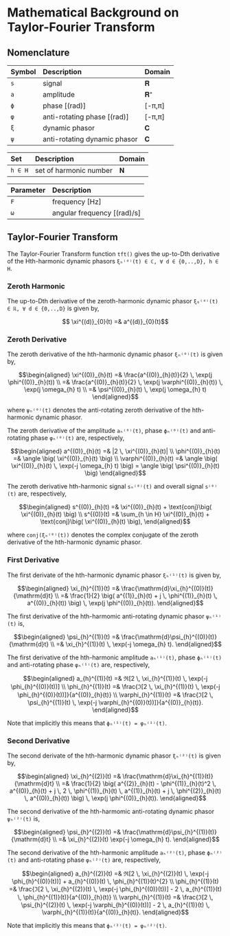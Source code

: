 # Mathematical Background on Taylor-Fourier Transform

## Nomenclature

| Symbol    | Description                   | Domain    |
|:----------|:------------------------------|:----------|
| `s`       | signal                        | 𝐑         |
| `a`       | amplitude                     | 𝐑⁺        |
| `ϕ`       | phase [(rad)]                 | [-π,π]    |
| `φ`       | anti-rotating phase [(rad)]   | [-π,π]    |
| `ξ`       | dynamic phasor                | 𝐂         |
| `ψ`       | anti-rotating dynamic phasor  | 𝐂         |

| Set       | Description                   | Domain    |
|:----------|:------------------------------|:----------|
| `h ∈ H`   | set of harmonic number        | 𝐍         |

| Parameter | Description                   |
|:----------|:------------------------------|
| `F`       | frequency [Hz]                |
| `ω`       | angular frequency [(rad)/s]   |

## Taylor-Fourier Transform

The Taylor-Fourier Transform function `tft()` gives the up-to-Dth derivative of 
the Hth-harmonic dynamic phasors `ξₕ⁽ᵈ⁾(t) ∈ ℂ, ∀ d ∈ {0,..,D}, h ∈ H`. 

### Zeroth Harmonic

The up-to-Dth derivative of the zeroth-harmonic dynamic phasor 
`ξ₀⁽ᵈ⁾(t) ∈ ℝ, ∀ d ∈ {0,..,D}` is given by,
```math
    \xi^{(d)}_{0}(t)        =& a^{(d)}_{0}(t)
```

### Zeroth Derivative

The zeroth derivative of the hth-harmonic dynamic phasor `ξₕ⁽⁰⁾(t)` is given by,
```math
\begin{aligned}
    \xi^{(0)}_{h}(t)        =& \frac{a^{(0)}_{h}(t)}{2} \, \exp(j \phi^{(0)}_{h}(t)) \\
                            =& \frac{a^{(0)}_{h}(t)}{2} \, \exp(j \varphi^{(0)}_{h}(t)) \, \exp(j \omega_{h} t) \\
                            =& \psi^{(0)}_{h}(t) \, \exp(j \omega_{h} t)

\end{aligned}
```
where `ψₕ⁽⁰⁾(t)` denotes the anti-rotating zeroth derivative of the hth-harmonic 
dynamic phasor. 

The zeroth derivative of the amplitude `aₕ⁽⁰⁾(t)`, phase `ϕₕ⁽⁰⁾(t)` and anti-rotating 
phase `φₕ⁽⁰⁾(t)` are, respectively,
```math
\begin{aligned}
    a^{(0)}_{h}(t)          =& |2 \, \xi^{(0)}_{h}(t)| \\
    \phi^{(0)}_{h}(t)       =& \angle \big( \xi^{(0)}_{h}(t) \big) \\
    \varphi^{(0)}_{h}(t)    =& \angle \big( \xi^{(0)}_{h}(t) \, \exp(-j \omega_{h} t) \big) = \angle \big( \psi^{(0)}_{h}(t) \big)
\end{aligned}
```
The zeroth derivative hth-harmonic signal `sₕ⁽⁰⁾(t)` and overall signal `s⁽⁰⁾(t)` 
are, respectively,
```math
\begin{aligned}
    s^{(0)}_{h}(t)          =& \xi^{(0)}_{h}(t) + \text{conj}\big( \xi^{(0)}_{h}(t) \big) \\
    s^{(0)}(t)              =& \sum_{h \in H} \xi^{(0)}_{h}(t) + \text{conj}\big( \xi^{(0)}_{h}(t) \big),
\end{aligned}
```
where `conj(ξₕ⁽⁰⁾(t))` denotes the complex conjugate of the zeroth derivative of the 
hth-harmonic dynamic phasor.

### First Derivative

The first derivate of the hth-harmonic dynamic phasor `ξₕ⁽¹⁾(t)` is given by,
```math
\begin{aligned}
    \xi_{h}^{(1)}(t)        =&  \frac{\mathrm{d}\xi_{h}^{(0)}(t)}{\mathrm{d}t} \\
                            =&  \frac{1}{2} \big( a^{(1)}_{h}(t) +
                                j \, \phi^{(1)}_{h}(t) \, a^{(0)}_{h}(t)) \big)
                                \, \exp(j \phi^{(0)}_{h}(t)).

\end{aligned}
```

The first derivative of the hth-harmomic anti-rotating dynamic phasor `ψₕ⁽¹⁾(t)`
is,
```math 
\begin{aligned}
    \psi_{h}^{(1)}(t)       =&  \frac{\mathrm{d}\psi_{h}^{(0)}(t)}{\mathrm{d}t} \\
                            =&  \xi_{h}^{(1)}(t) \, \exp(-j \omega_{h} t).
\end{aligned}
```

The first derivative of the hth-harmonic amplitude `aₕ⁽¹⁾(t)`, phase `ϕₕ⁽¹⁾(t)` and
anti-rotating phase `φₕ⁽¹⁾(t)` are, respectively,
```math
\begin{aligned}
    a_{h}^{(1)}(t)          =& ℜ[2 \, \xi_{h}^{(1)}(t) \, \exp(-j \phi_{h}^{(0)}(t))] \\
    \phi_{h}^{(1)}(t)       =& \frac{ℑ[2 \, \xi_{h}^{(1)}(t) \, \exp(-j \phi_{h}^{(0)}(t))]}{a^{(0)}_{h}(t)} \\
    \varphi_{h}^{(1)}(t)    =& \frac{ℑ[2 \, \psi_{h}^{(1)}(t) \, \exp(-j \varphi_{h}^{(0)}(t))]}{a^{(0)}_{h}(t)}.
\end{aligned}
```
Note that implicitly this means that `ϕₕ⁽¹⁾(t) = φₕ⁽¹⁾(t)`.

### Second Derivative

The second derivate of the hth-harmonic dynamic phasor `ξₕ⁽²⁾(t)` is given by,
```math
\begin{aligned}
    \xi_{h}^{(2)}(t)        =&  \frac{\mathrm{d}\xi_{h}^{(1)}(t)}{\mathrm{d}t} \\
                            =&  \frac{1}{2} \big( 
                                a^{(2)}_{h}(t) - 
                                \phi^{(1)}_{h}(t)^2 \, a^{(0)}_{h}(t) +
                                j \, 2 \, \phi^{(1)}_{h}(t) \, a^{(1)}_{h}(t) +
                                j \, \phi^{(2)}_{h}(t) \, a^{(0)}_{h}(t)) \big)
                                \, \exp(j \phi^{(0)}_{h}(t)).

\end{aligned}
```

The second derivative of the hth-harmomic anti-rotating dynamic phasor `ψₕ⁽²⁾(t)`
is,
```math 
\begin{aligned}
    \psi_{h}^{(2)}(t)       =&  \frac{\mathrm{d}\psi_{h}^{(1)}(t)}{\mathrm{d}t} \\
                            =&  \xi_{h}^{(2)}(t) \exp(-j \omega_{h} t).
\end{aligned}
```

The second derivative of the hth-harmonic amplitude `aₕ⁽²⁾(t)`, phase `ϕₕ⁽²⁾(t)` and
anti-rotating phase `φₕ⁽²⁾(t)` are, respectively,
```math
\begin{aligned}
    a_{h}^{(2)}(t)          =& ℜ[2 \, \xi_{h}^{(2)}(t) \, \exp(-j \phi_{h}^{(0)}(t))] + a_{h}^{(0)}(t) \, \phi_{h}^{(1)}(t)^{2} \\
    \phi_{h}^{(1)}(t)       =& \frac{ℑ[2 \, \xi_{h}^{(2)}(t) \, \exp(-j \phi_{h}^{(0)}(t))] - 2 \, a_{h}^{(1)}(t) \, \phi_{h}^{(1)}(t)}{a^{(0)}_{h}(t)} \\
    \varphi_{h}^{(1)}(t)    =& \frac{ℑ[2 \, \psi_{h}^{(2)}(t) \, \exp(-j \varphi_{h}^{(0)}(t))] - 2 \, a_{h}^{(1)}(t) \, \varphi_{h}^{(1)}(t)}{a^{(0)}_{h}(t)}.
\end{aligned}
```
Note that implicitly this means that `ϕₕ⁽²⁾(t) = φₕ⁽²⁾(t)`.